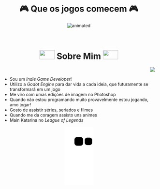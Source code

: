 <body>
<h1 align="center"> 🎮 Que os jogos comecem 🎮</h1>

<div align="center">
  <img src="https://gifimage.net/wp-content/uploads/2018/04/katarina-gif-6.gif" alt="animated" />
</div>

<br>
<br>

<h1 align="center"> 
  <img src=https://logopng.com.br/logos/akatsuki-147.png width="50px" height="30px"/>
    Sobre Mim
  <img src=https://logopng.com.br/logos/akatsuki-147.png width="50px" height="30px"/>
</h1>

<img align="right" src="https://media2.giphy.com/media/Ae8KCy7nwcb5u/giphy.gif"/>
  
<br>
  
- Sou um *Indie Game Developer*! 
- Utilizo a *Godot Engine* para dar vida a cada ideia, que futuramente se transformará em um jogo
- Me viro com umas edições de imagem no Photoshop
- Quando não estou programando muito provavelmente estou jogando, amo jogar!
- Gosto de assistir séries, seriados e filmes
- Quando me da coragem assisto uns animes
- Main Katarina no *League of Legends*

  
<div align="center">
  <img src="https://github.com/RodrigoGameProgrammer/RodrigoGameProgrammer/blob/output/github-contribution-grid-snake.svg"/>
</div>
</body>
